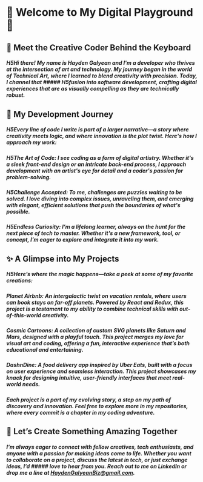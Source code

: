 # 🌌 Welcome to My Digital Playground 🌌
## 👋 Meet the Creative Coder Behind the Keyboard
##### H5Hi there! My name is Hayden Galyean and I'm a developer who thrives at the intersection of art and technology. My journey began in the world of Technical Art, where I learned to blend creativity with precision. Today, I channel that ##### H5fusion into software development, crafting digital experiences that are as visually compelling as they are technically robust.

## 🌱 My Development Journey
##### H5Every line of code I write is part of a larger narrative—a story where creativity meets logic, and where innovation is the plot twist. Here's how I approach my work:

##### H5The Art of Code: I see coding as a form of digital artistry. Whether it's a sleek front-end design or an intricate back-end process, I approach development with an artist's eye for detail and a coder's passion for problem-solving.

##### H5Challenge Accepted: To me, challenges are puzzles waiting to be solved. I love diving into complex issues, unraveling them, and emerging with elegant, efficient solutions that push the boundaries of what's possible.

##### H5Endless Curiosity: I’m a lifelong learner, always on the hunt for the next piece of tech to master. Whether it's a new framework, tool, or concept, I’m eager to explore and integrate it into my work.

## ✨ A Glimpse into My Projects
##### H5Here’s where the magic happens—take a peek at some of my favorite creations:

##### Planet Airbnb: An intergalactic twist on vacation rentals, where users can book stays on far-off planets. Powered by React and Redux, this project is a testament to my ability to combine technical skills with out-of-this-world creativity.

##### Cosmic Cartoons: A collection of custom SVG planets like Saturn and Mars, designed with a playful touch. This project merges my love for visual art and coding, offering a fun, interactive experience that’s both educational and entertaining.

##### DashnDine: A food delivery app inspired by Uber Eats, built with a focus on user experience and seamless interaction. This project showcases my knack for designing intuitive, user-friendly interfaces that meet real-world needs.

##### Each project is a part of my evolving story, a step on my path of discovery and innovation. Feel free to explore more in my repositories, where every commit is a chapter in my coding adventure.

## 🤝 Let’s Create Something Amazing Together
##### I’m always eager to connect with fellow creatives, tech enthusiasts, and anyone with a passion for making ideas come to life. Whether you want to collaborate on a project, discuss the latest in tech, or just exchange ideas, I’d ##### love to hear from you. Reach out to me on LinkedIn or drop me a line at HaydenGalyeanBiz@gmail.com.
